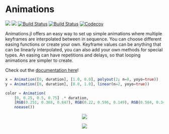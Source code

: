 # Animations

[![](https://img.shields.io/badge/docs-stable-blue.svg)](https://jkrumbiegel.github.io/Animations.jl/stable)
[![](https://img.shields.io/badge/docs-dev-blue.svg)](https://jkrumbiegel.github.io/Animations.jl/dev)
[![Build Status](https://travis-ci.com/jkrumbiegel/Animations.jl.svg?branch=master)](https://travis-ci.com/jkrumbiegel/Animations.jl)
[![Build Status](https://ci.appveyor.com/api/projects/status/github/jkrumbiegel/Animations.jl?svg=true)](https://ci.appveyor.com/project/jkrumbiegel/Animations-jl)
[![Codecov](https://codecov.io/gh/jkrumbiegel/Animations.jl/branch/master/graph/badge.svg)](https://codecov.io/gh/jkrumbiegel/Animations.jl)

Animations.jl offers an easy way to set up simple animations where multiple keyframes
are interpolated between in sequence. You can choose different easing functions or
create your own. Keyframe values can be anything that can be linearly interpolated, you
can also add your own methods for special types. An easing can have repetitions and
delays, so that looping animations are simpler to create.

Check out the [documentation here](https://jkrumbiegel.github.io/Animations.jl/dev)!


```julia
x = Animation([0, duration], [1.0, 0.0], polyout(2; n=8, yoyo=true))
y = Animation([0, duration], [0.0, 1.0], linear(n=2, yoyo=true))

color = Animation(
    [0, 0.25, 0.5, 0.75] .* duration,
    [RGB(0.251, 0.388, 0.847), RGB(0.22, 0.596, 0.149), RGB(0.584, 0.345, 0.698), RGB(0.796, 0.235, 0.2)],
    noease())
```

<p align="center">
    <a href="https://github.com/jkrumbiegel/Animations.jl/blob/master/misc/example.jl">
        <img src="https://raw.githubusercontent.com/jkrumbiegel/Animations.jl/master/misc/example.gif">
    </a>
</p>

<p align="center">
    <a href="https://github.com/jkrumbiegel/Animations.jl/blob/master/misc/example_array.jl">
        <img src="https://raw.githubusercontent.com/jkrumbiegel/Animations.jl/master/misc/example_array.gif">
    </a>
</p>
